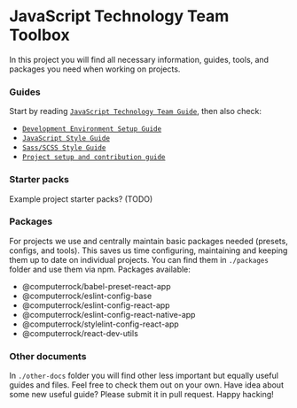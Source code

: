 # JavaScript Technology Team Toolbox

In this project you will find all necessary information, guides, tools, and packages you need when working on projects.


### Guides

Start by reading [`JavaScript Technology Team Guide`](./javascript-technology-team-guide.md), then also check:

* [`Development Environment Setup Guide`](./environment-setup-guide.md)
* [`JavaScript Style Guide`](./javascript-style-guide.md)
* [`Sass/SCSS Style Guide`](./sass-scss-style-guide.md)
* [`Project setup and contribution guide`](./project-setup-and-contribution-guide.md)


### Starter packs

Example project starter packs? (TODO)


### Packages

For projects we use and centrally maintain basic packages needed (presets, configs, and tools). This saves us time 
configuring, maintaining and keeping them up to date on individual projects. You can find them in `./packages` folder
and use them via npm. Packages available: 

* @computerrock/babel-preset-react-app
* @computerrock/eslint-config-base
* @computerrock/eslint-config-react-app
* @computerrock/eslint-config-react-native-app
* @computerrock/stylelint-config-react-app
* @computerrock/react-dev-utils


### Other documents

In `./other-docs` folder you will find other less important but equally useful guides and files. Feel free to check them 
out on your own. Have idea about some new useful guide? Please submit it in pull request. Happy hacking!
